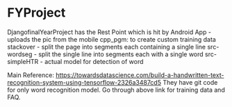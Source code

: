 # FYProject
DjangofinalYearProject has the Rest Point which is hit by Android App - uploads the pic from the mobile
cpp_pgm: to create custom training data
stackover - split the page into segments each containing a single line
src-wordseg - split the single line into segments each with a single word
src-simpleHTR - actual model for detection of word

Main Reference:
https://towardsdatascience.com/build-a-handwritten-text-recognition-system-using-tensorflow-2326a3487cd5
They have git code for only word recognition model.
Go through above link for training data and FAQ.

